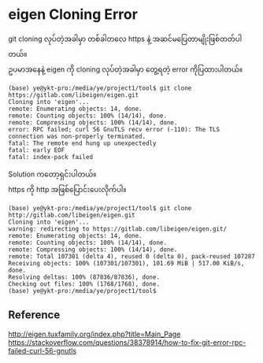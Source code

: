 # eigen Cloning Error

git cloning လုပ်တဲ့အခါမှာ တစ်ခါတလေ https နဲ့ အဆင်မပြေတာမျိုးဖြစ်တတ်ပါတယ်။  
ဥပမာအနေနဲ့ eigen ကို cloning လုပ်တဲ့အခါမှာ တွေ့ရတဲ့ error ကိုပြထားပါတယ်။  
```
(base) ye@ykt-pro:/media/ye/project1/tool$ git clone https://gitlab.com/libeigen/eigen.git
Cloning into 'eigen'...
remote: Enumerating objects: 14, done.
remote: Counting objects: 100% (14/14), done.
remote: Compressing objects: 100% (14/14), done.
error: RPC failed; curl 56 GnuTLS recv error (-110): The TLS connection was non-properly terminated.
fatal: The remote end hung up unexpectedly
fatal: early EOF
fatal: index-pack failed
```

Solution ကတော့ရှင်းပါတယ်။  
https ကို http အဖြစ်ပြောင်းပေးလိုက်ပါ။  
```
(base) ye@ykt-pro:/media/ye/project1/tool$ git clone http://gitlab.com/libeigen/eigen.git
Cloning into 'eigen'...
warning: redirecting to https://gitlab.com/libeigen/eigen.git/
remote: Enumerating objects: 14, done.
remote: Counting objects: 100% (14/14), done.
remote: Compressing objects: 100% (14/14), done.
remote: Total 107301 (delta 4), reused 0 (delta 0), pack-reused 107287
Receiving objects: 100% (107301/107301), 101.69 MiB | 517.00 KiB/s, done.
Resolving deltas: 100% (87836/87836), done.
Checking out files: 100% (1768/1768), done.
(base) ye@ykt-pro:/media/ye/project1/tool$ 
```

## Reference

http://eigen.tuxfamily.org/index.php?title=Main_Page  
https://stackoverflow.com/questions/38378914/how-to-fix-git-error-rpc-failed-curl-56-gnutls  

